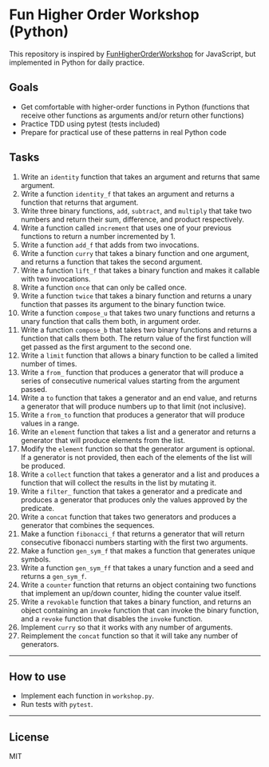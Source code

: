 # Fun Higher Order Workshop (Python)

This repository is inspired by [FunHigherOrderWorkshop](https://github.com/fuzzyJess/FunHigherOrderWorkshop) for JavaScript, but implemented in Python for daily practice.

## Goals

- Get comfortable with higher-order functions in Python (functions that receive other functions as arguments and/or return other functions)
- Practice TDD using pytest (tests included)
- Prepare for practical use of these patterns in real Python code

## Tasks

1. Write an `identity` function that takes an argument and returns that same argument.
2. Write a function `identity_f` that takes an argument and returns a function that returns that argument.
3. Write three binary functions, `add`, `subtract`, and `multiply` that take two numbers and return their sum, difference, and product respectively.
4. Write a function called `increment` that uses one of your previous functions to return a number incremented by 1.
5. Write a function `add_f` that adds from two invocations.
6. Write a function `curry` that takes a binary function and one argument, and returns a function that takes the second argument.
7. Write a function `lift_f` that takes a binary function and makes it callable with two invocations.
8. Write a function `once` that can only be called once.
9. Write a function `twice` that takes a binary function and returns a unary function that passes its argument to the binary function twice.
10. Write a function `compose_u` that takes two unary functions and returns a unary function that calls them both, in argument order.
11. Write a function `compose_b` that takes two binary functions and returns a function that calls them both. The return value of the first function will get passed as the first argument to the second one.
12. Write a `limit` function that allows a binary function to be called a limited number of times.
13. Write a `from_` function that produces a generator that will produce a series of consecutive numerical values starting from the argument passed.
14. Write a `to` function that takes a generator and an end value, and returns a generator that will produce numbers up to that limit (not inclusive).
15. Write a `from_to` function that produces a generator that will produce values in a range.
16. Write an `element` function that takes a list and a generator and returns a generator that will produce elements from the list.
17. Modify the `element` function so that the generator argument is optional. If a generator is not provided, then each of the elements of the list will be produced.
18. Write a `collect` function that takes a generator and a list and produces a function that will collect the results in the list by mutating it.
19. Write a `filter_` function that takes a generator and a predicate and produces a generator that produces only the values approved by the predicate.
20. Write a `concat` function that takes two generators and produces a generator that combines the sequences.
21. Make a function `fibonacci_f` that returns a generator that will return consecutive fibonacci numbers starting with the first two arguments.
22. Make a function `gen_sym_f` that makes a function that generates unique symbols.
23. Write a function `gen_sym_ff` that takes a unary function and a seed and returns a `gen_sym_f`.
24. Write a `counter` function that returns an object containing two functions that implement an up/down counter, hiding the counter value itself.
25. Write a `revokable` function that takes a binary function, and returns an object containing an `invoke` function that can invoke the binary function, and a `revoke` function that disables the `invoke` function.
26. Implement `curry` so that it works with any number of arguments.
27. Reimplement the `concat` function so that it will take any number of generators.

---

## How to use

- Implement each function in `workshop.py`.
- Run tests with `pytest`.

---

## License
MIT
